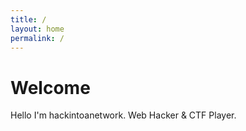 ```yaml
---
title: /
layout: home
permalink: /
---
```


# Welcome  

Hello I'm hackintoanetwork.
Web Hacker & CTF Player.
